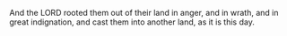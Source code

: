 And the LORD rooted them out of their land in anger, and in wrath, and in great indignation, and cast them into another land, as it is this day.
